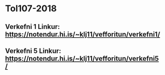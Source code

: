 # Tol107-2018

## Verkefni 1 Linkur: https://notendur.hi.is/~klj11/vefforitun/verkefni1/
## Verkefni 5 Linkur: https://notendur.hi.is/~klj11/vefforitun/verkefni5/
